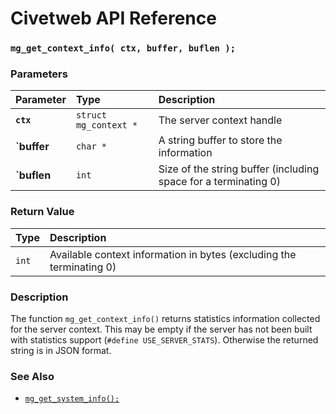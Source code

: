# Civetweb API Reference

### `mg_get_context_info( ctx, buffer, buflen );`

### Parameters

| Parameter | Type | Description |
| :--- | :--- | :--- |
|**`ctx`**|`struct mg_context *`|The server context handle|
|**`buffer**|`char *`|A string buffer to store the information|
|**`buflen**|`int`|Size of the string buffer (including space for a terminating 0)|

### Return Value

| Type | Description |
| :--- | :--- |
|`int`|Available context information in bytes (excluding the terminating 0)|

### Description

The function `mg_get_context_info()` returns statistics information collected for the server context. This may be empty if the server has not been built with statistics support (`#define USE_SERVER_STATS`). Otherwise the returned string is in JSON format.

### See Also

* [`mg_get_system_info();`](mg_get_system_info.md)

